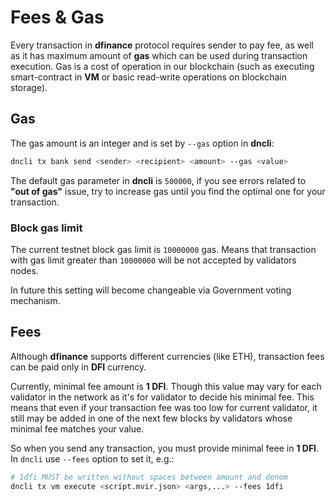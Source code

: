 # Fees & Gas

Every transaction in **dfinance** protocol requires sender to pay fee, as well as it has maximum amount of **gas** which can be used during transaction execution. Gas is a cost of operation in our blockchain \(such as executing smart-contract in **VM** or basic read-write operations on blockchain storage\).

## Gas

The gas amount is an integer and is set by `--gas` option in **dncli**:

```bash
dncli tx bank send <sender> <recipient> <amount> --gas <value>
```

The default gas parameter in **dncli** is `500000`, if you see errors related to **"out of gas"** issue, try to increase gas until you find the optimal one for your transaction.

### Block gas limit

The current testnet block gas limit is `10000000` gas. Means that transaction with gas limit greater than `10000000` will be not accepted by validators nodes.

In future this setting will become changeable via Government voting mechanism.

## Fees

Although **dfinance** supports different currencies \(like ETH\), transaction fees can be paid only in **DFI** currency.

Currently, minimal fee amount is **1 DFI**. Though this value may vary for each validator in the network as it's for validator to decide his minimal fee. This means that even if your transaction fee was too low for current validator, it still may be added in one of the next few blocks by validators whose minimal fee matches your value.

So when you send any transaction, you must provide minimal feee in **1 DFI**. In `dncli` use `--fees` option to set it, e.g.:

```bash
# 1dfi MUST be written without spaces between amount and denom
dncli tx vm execute <script.mvir.json> <args,...> --fees 1dfi
```

